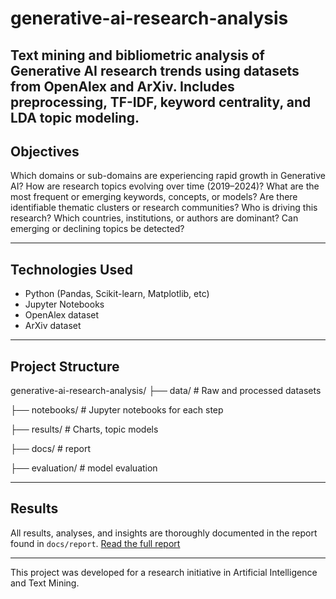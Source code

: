 # generative-ai-research-analysis
Text mining and bibliometric analysis of Generative AI research trends using datasets from OpenAlex and ArXiv. Includes preprocessing, TF-IDF, keyword centrality, and LDA topic modeling.
---

## Objectives
Which domains or sub-domains are experiencing rapid growth in Generative AI?
How are research topics evolving over time (2019–2024)?
What are the most frequent or emerging keywords, concepts, or models?
Are there identifiable thematic clusters or research communities?
Who is driving this research? Which countries, institutions, or authors are dominant?
Can emerging or declining topics be detected?

---

## Technologies Used
- Python (Pandas, Scikit-learn, Matplotlib, etc)
- Jupyter Notebooks
- OpenAlex dataset
- ArXiv dataset 

---

## Project Structure
generative-ai-research-analysis/
├── data/ # Raw and processed datasets

├── notebooks/ # Jupyter notebooks for each step

├── results/ # Charts, topic models

├── docs/ # report

├── evaluation/ # model evaluation 

---

## Results
All results, analyses, and insights are thoroughly documented in the report found in `docs/report`.
[Read the full report](docs/report/report.pdf)

---

This project was developed for a research initiative in Artificial Intelligence and Text Mining.
